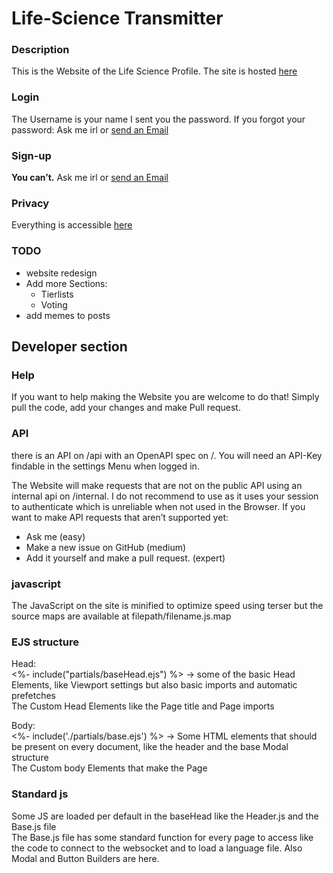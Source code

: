 # Life-Science Transmitter

### Description

This is the Website of the Life Science Profile.
The site is hosted [here](https://liscitransmitter.live)

### Login

The Username is your name
I sent you the password.
If you forgot your password: Ask me irl or <a href="mailto:admin@liscitransmitter.live">send an Email</a>

### Sign-up

**You can’t.**
Ask me irl or <a href="mailto:admin@liscitransmitter.live">send an Email</a>

### Privacy

Everything is accessible [here](https://liscitransmitter.live/about)

### TODO

- website redesign
- Add more Sections:
  - Tierlists
  - Voting
- add memes to posts


## Developer section

### Help

If you want to help making the Website you are welcome to do that!
Simply pull the code, add your changes and make Pull request.

### API

there is an API on /api with an OpenAPI spec on /.
You will need an API-Key findable in the settings Menu when logged in.

The Website will make requests that are not on the public API using an internal api on /internal. I do not recommend to use as it uses your session to authenticate which is unreliable when not used in the Browser. If you want to make API requests that aren’t supported yet:
- Ask me (easy)
- Make a new issue on GitHub (medium)
- Add it yourself and make a pull request. (expert)

### javascript

The JavaScript on the site is minified to optimize speed using terser but the source maps are available at filepath/filename.js.map

### EJS structure
Head: <br>
  <%- include("partials/baseHead.ejs") %> -> some of the basic Head Elements, like Viewport settings but also basic imports and automatic prefetches <br>
  The Custom Head Elements like the Page title and Page imports

Body: <br>
  <%- include('./partials/base.ejs') %> -> Some HTML elements that should be present on every document, like the header and the base Modal structure <br>
  The Custom body Elements that make the Page

### Standard js
Some JS are loaded per default in the baseHead like the Header.js and the Base.js file <br>
The Base.js file has some standard function for every page to access like the code to connect to the websocket and to load a language file. Also Modal and Button Builders are here.
